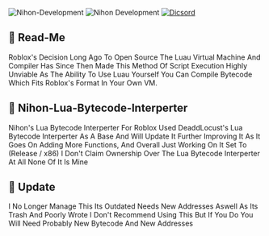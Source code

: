 <img src="https://komarev.com/ghpvc/?username=Nihon-Development&color=8E64D0" alt="Nihon-Development" /> <img src="https://img.shields.io/badge/Roblox%20Version-0658018801724832-48B784" alt="Nihon Development" /> [![Dicsord](https://img.shields.io/badge/Discord-Join%20Our%20Discord-7289DA?style=flat)](https://discord.gg/rV3vKju)

## 📖 Read-Me 
Roblox's Decision Long Ago To Open Source The Luau Virtual Machine And Compiler Has Since Then Made This Method Of Script Execution Highly Unviable As
The Ability To Use Luau Yourself You Can Compile Bytecode Which Fits Roblox's Format In Your Own VM.

## 📝 Nihon-Lua-Bytecode-Interperter

Nihon's Lua Bytecode Interperter For Roblox Used DeaddLocust's Lua Bytecode Interperter
As A Base And Will Update It Further Improving It As It Goes On Adding More Functions, And Overall Just Working On It Set To (Release / x86)
I Don't Claim Ownership Over The Lua Bytecode Interperter At All None Of It Is Mine

## 🔗 Update 

I No Longer Manage This Its Outdated Needs New Addresses Aswell As Its Trash And Poorly Wrote
I Don't Recommend Using This But If You Do You Will Need Probably New Bytecode And New Addresses

